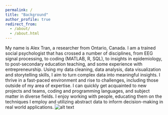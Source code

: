 ```yaml
---
permalink: /
title: "Background"
author_profile: true
redirect_from: 
  - /about/
  - /about.html
---
```


My name is Alex Tran, a researcher from Ontario, Canada. I am a trained social psychologist that has crossed a number of disciplines, from EEG signal processing, to coding (MATLAB, R, SQL), to insights in epidemiology, to post-secondary education teaching, and some experience with entrepreneurship. Using my data cleaning, data analysis, data visualization and storytelling skills, I aim to turn complex data into meaningful insights. I thrive in a fast-paced environment and rise to challenges, including those outside of my area of expertise. I can quickly get acquainted to new projects and teams, coding and programming languages, and subject matter in diverse fields. I enjoy working with people, educating them on the techniques I employ and utilizing abstract data to inform decision-making in real world applications.
![alt text](https://github.com/9trana/sitev2/blob/master/_pages/resume_sklls.png?raw=true)
